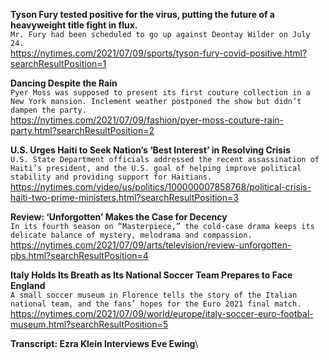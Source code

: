 **Tyson Fury tested positive for the virus, putting the future of a heavyweight title fight in flux.**\
`Mr. Fury had been scheduled to go up against Deontay Wilder on July 24.`\
https://nytimes.com/2021/07/09/sports/tyson-fury-covid-positive.html?searchResultPosition=1

**Dancing Despite the Rain**\
`Pyer Moss was supposed to present its first couture collection in a New York mansion. Inclement weather postponed the show but didn’t dampen the party.`\
https://nytimes.com/2021/07/09/fashion/pyer-moss-couture-rain-party.html?searchResultPosition=2

**U.S. Urges Haiti to Seek Nation’s ‘Best Interest’ in Resolving Crisis**\
`U.S. State Department officials addressed the recent assassination of Haiti’s president, and the U.S. goal of helping improve political stability and providing support for Haitians.`\
https://nytimes.com/video/us/politics/100000007858768/political-crisis-haiti-two-prime-ministers.html?searchResultPosition=3

**Review: ‘Unforgotten’ Makes the Case for Decency**\
`In its fourth season on “Masterpiece,” the cold-case drama keeps its delicate balance of mystery, melodrama and compassion.`\
https://nytimes.com/2021/07/09/arts/television/review-unforgotten-pbs.html?searchResultPosition=4

**Italy Holds Its Breath as Its National Soccer Team Prepares to Face England**\
`A small soccer museum in Florence tells the story of the Italian national team, and the fans’ hopes for the Euro 2021 final match.`\
https://nytimes.com/2021/07/09/world/europe/italy-soccer-euro-footbal-museum.html?searchResultPosition=5

**Transcript: Ezra Klein Interviews Eve Ewing**\
